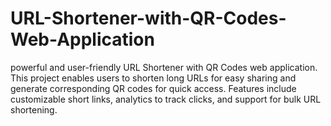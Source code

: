 # URL-Shortener-with-QR-Codes-Web-Application
powerful and user-friendly URL Shortener with QR Codes web application. This project enables users to shorten long URLs for easy sharing and generate corresponding QR codes for quick access. Features include customizable short links, analytics to track clicks, and support for bulk URL shortening.
